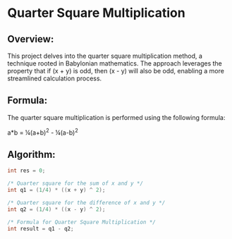 # Quarter Square Multiplication

## Overview:
This project delves into the quarter square multiplication method, a technique rooted in Babylonian mathematics.
The approach leverages the property that if \(x + y\) is odd, then \(x - y\) will also be odd,
enabling a more streamlined calculation process.

## Formula:
The quarter square multiplication is performed using the following formula:

a*b = ¼(a+b)<sup>2</sup> - ¼(a-b)<sup>2</sup> 

## Algorithm:
```c
int res = 0;

/* Quarter square for the sum of x and y */
int q1 = (1/4) * ((x + y) ^ 2);

/* Quarter square for the difference of x and y */
int q2 = (1/4) * ((x - y) ^ 2);

/* Formula for Quarter Square Multiplication */
int result = q1 - q2;
```
